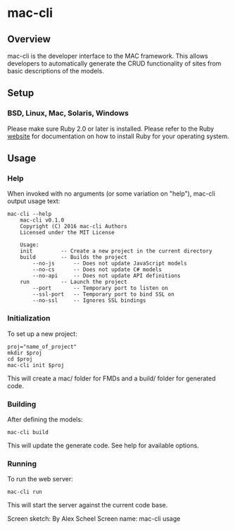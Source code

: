 # mac-cli
## Overview

mac-cli is the developer interface to the MAC framework. This allows developers
to automatically generate the CRUD functionality of sites from basic
descriptions of the models.

## Setup
### BSD, Linux, Mac, Solaris, Windows

Please make sure Ruby 2.0 or later is installed. Please refer to the Ruby
[website](https://www.ruby-lang.org/en/) for documentation on how to install
Ruby for your operating system.

## Usage
### Help

When invoked with no arguments (or some variation on "help"), mac-cli output
usage text:

    mac-cli --help
        mac-cli v0.1.0
        Copyright (C) 2016 mac-cli Authors
        Licensed under the MIT License

        Usage:
        init         -- Create a new project in the current directory
        build        -- Builds the project
            --no-js      -- Does not update JavaScript models
            --no-cs      -- Does not update C# models
            --no-api     -- Does not update API definitions
        run          -- Launch the project
            --port       -- Temporary port to listen on
            --ssl-port   -- Temporary port to bind SSL on
            --no-ssl     -- Ignores SSL bindings

### Initialization

To set up a new project:

    proj="name_of_project"
    mkdir $proj
    cd $proj
    mac-cli init $proj

This will create a mac/ folder for FMDs and a build/ folder for generated code.

### Building

After defining the models:

    mac-cli build

This will update the generate code. See help for available options.

### Running

To run the web server:

    mac-cli run

This will start the server against the current code base.


Screen sketch: By Alex Scheel
Screen name: mac-cli usage

